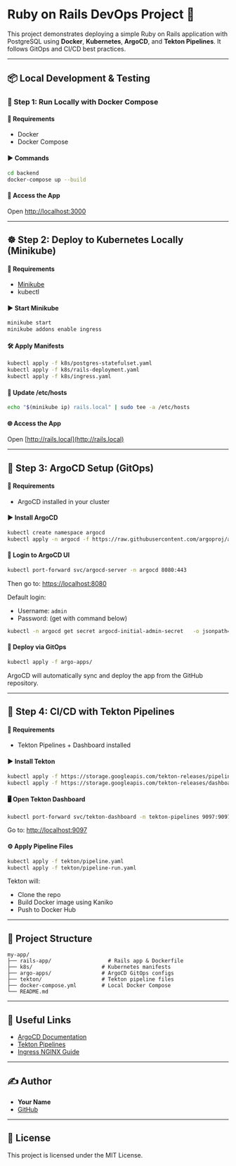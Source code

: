# Ruby on Rails DevOps Project 🚀

This project demonstrates deploying a simple Ruby on Rails application with PostgreSQL using **Docker**, **Kubernetes**, **ArgoCD**, and **Tekton Pipelines**. It follows GitOps and CI/CD best practices.

---

## 📦 Local Development & Testing

### 🐳 Step 1: Run Locally with Docker Compose

#### 📁 Requirements
- Docker
- Docker Compose

#### ▶️ Commands
```bash
cd backend
docker-compose up --build
```

#### 🔗 Access the App
Open [http://localhost:3000](http://localhost:3000)

---

## ☸️ Step 2: Deploy to Kubernetes Locally (Minikube)

#### 📁 Requirements
- [Minikube](https://minikube.sigs.k8s.io/)
- kubectl

#### ▶️ Start Minikube
```bash
minikube start
minikube addons enable ingress
```

#### 🛠️ Apply Manifests
```bash
kubectl apply -f k8s/postgres-statefulset.yaml
kubectl apply -f k8s/rails-deployment.yaml
kubectl apply -f k8s/ingress.yaml
```

#### 🔗 Update /etc/hosts
```bash
echo "$(minikube ip) rails.local" | sudo tee -a /etc/hosts
```

#### 🌐 Access the App
Open [http://rails.local](http://rails.local)

---

## 🚀 Step 3: ArgoCD Setup (GitOps)

#### 📁 Requirements
- ArgoCD installed in your cluster

#### ▶️ Install ArgoCD
```bash
kubectl create namespace argocd
kubectl apply -n argocd -f https://raw.githubusercontent.com/argoproj/argo-cd/stable/manifests/install.yaml
```

#### 🔐 Login to ArgoCD UI
```bash
kubectl port-forward svc/argocd-server -n argocd 8080:443
```
Then go to: [https://localhost:8080](https://localhost:8080)

Default login:
- Username: `admin`
- Password: (get with command below)

```bash
kubectl -n argocd get secret argocd-initial-admin-secret   -o jsonpath="{.data.password}" | base64 -d
```

#### 🔁 Deploy via GitOps
```bash
kubectl apply -f argo-apps/
```

ArgoCD will automatically sync and deploy the app from the GitHub repository.

---

## 🔁 Step 4: CI/CD with Tekton Pipelines

#### 📁 Requirements
- Tekton Pipelines + Dashboard installed

#### ▶️ Install Tekton
```bash
kubectl apply -f https://storage.googleapis.com/tekton-releases/pipeline/latest/release.yaml
kubectl apply -f https://storage.googleapis.com/tekton-releases/dashboard/latest/tekton-dashboard-release.yaml
```

#### 🖥️ Open Tekton Dashboard
```bash
kubectl port-forward svc/tekton-dashboard -n tekton-pipelines 9097:9097
```

Go to: [http://localhost:9097](http://localhost:9097)

#### ⚙️ Apply Pipeline Files
```bash
kubectl apply -f tekton/pipeline.yaml
kubectl apply -f tekton/pipeline-run.yaml
```

Tekton will:
- Clone the repo
- Build Docker image using Kaniko
- Push to Docker Hub

---

## 📁 Project Structure

```
my-app/
├── rails-app/                  # Rails app & Dockerfile
├── k8s/                      # Kubernetes manifests
├── argo-apps/                # ArgoCD GitOps configs
├── tekton/                   # Tekton pipeline files
├── docker-compose.yml        # Local Docker Compose
└── README.md
```

---

## 🔗 Useful Links

- [ArgoCD Documentation](https://argo-cd.readthedocs.io/en/stable/)
- [Tekton Pipelines](https://tekton.dev/docs/)
- [Ingress NGINX Guide](https://kubernetes.github.io/ingress-nginx/deploy/)

---

## ✍️ Author

- **Your Name**
- [GitHub](https://github.com/KingMicky)

---

## 📝 License

This project is licensed under the MIT License.